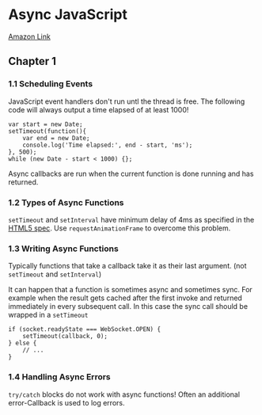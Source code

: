 # Async JavaScript

[Amazon Link](http://www.amazon.com/Async-JavaScript-Responsive-Pragmatic-Express-ebook/dp/B00AKM4RVG/)

## Chapter 1

### 1.1 Scheduling Events

JavaScript event handlers don't run untl the thread is free.
The following code will always output a time elapsed of at least 1000!

```
var start = new Date; 
setTimeout(function(){
	var end = new Date;
	console.log('Time elapsed:', end - start, 'ms'); 
}, 500);
while (new Date - start < 1000) {};
```
Async callbacks are run when the current function is done running and has returned.

### 1.2 Types of Async Functions

`setTimeout` and `setInterval` have minimum delay of 4ms as specified in the [HTML5 spec](http://www.whatwg.org/specs/web-apps/current-work/multipage/timers.html#timers). Use `requestAnimationFrame` to overcome this problem.

### 1.3 Writing Async Functions

Typically functions that take a callback take it as their last argument. (not `setTimeout` and `setInterval`)

It can happen that a function is sometimes async and sometimes sync. For example when the result gets cached after the first invoke and returned immediately in every subsequent call. In this case the sync call should be wrapped in a `setTimeout`

```
if (socket.readyState === WebSocket.OPEN) { 
	setTimeout(callback, 0);} else { 
	// ...}
```

### 1.4 Handling Async Errors

`try/catch` blocks do not work with async functions! Often an additional error-Callback is used to log errors.